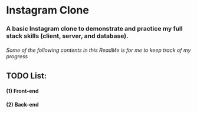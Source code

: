 # Instagram Clone
### A basic Instagram clone to demonstrate and practice my full stack skills (client, server, and database).
###### Some of the following contents in this ReadMe is for me to keep track of my progress

## TODO List:
#### (1) Front-end
#### (2) Back-end
